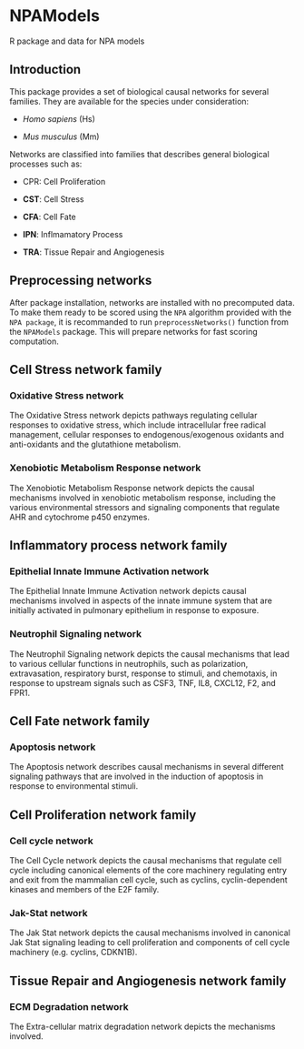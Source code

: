 # NPAModels
R package and data for NPA models

## Introduction

This package provides a set of biological causal networks for several families.
They are available for the species under consideration:

- *Homo sapiens* (Hs)

- *Mus musculus* (Mm)

Networks are classified into families that describes general biological
processes such as:

- CPR: Cell Proliferation

- **CST**: Cell Stress

- **CFA**: Cell Fate

- **IPN**: Inflmamatory Process

- **TRA**: Tissue Repair and Angiogenesis

## Preprocessing networks

After package installation, networks are installed with no precomputed data.
To make them ready to be scored using the `NPA` algorithm provided with the
`NPA package`, it is recommanded to run `preprocessNetworks()` function from
the `NPAModels` package. This will prepare networks for fast scoring computation.

## Cell Stress network family

### Oxidative Stress network

The Oxidative Stress network depicts pathways regulating cellular responses
to oxidative stress, which include intracellular free radical management,
cellular responses to endogenous/exogenous oxidants and anti-oxidants and the
glutathione metabolism.

### Xenobiotic Metabolism Response network

The Xenobiotic Metabolism Response network depicts the causal mechanisms
involved in xenobiotic metabolism response, including the various
environmental stressors and signaling components that regulate AHR and
cytochrome p450 enzymes.

## Inflammatory process network family

### Epithelial Innate Immune Activation network

The Epithelial Innate Immune Activation network depicts causal mechanisms
involved in aspects of the innate immune system that are initially activated
in pulmonary epithelium in response to exposure.

### Neutrophil Signaling network

The Neutrophil Signaling network depicts the causal mechanisms that lead to
various cellular functions in neutrophils, such as polarization,
extravasation, respiratory burst, response to stimuli, and chemotaxis,
in response to upstream signals such as CSF3, TNF, IL8, CXCL12, F2, and FPR1.

## Cell Fate network family

### Apoptosis network

The Apoptosis network describes causal mechanisms in several different
signaling pathways that are involved in the induction of apoptosis in response
to environmental stimuli.

## Cell Proliferation network family

### Cell cycle network

The Cell Cycle network depicts the causal mechanisms that regulate cell cycle
including canonical elements of the core machinery regulating entry and exit
from the mammalian cell cycle, such as cyclins, cyclin-dependent kinases and
members of the E2F family.

### Jak-Stat network

The Jak Stat network depicts the causal mechanisms involved in canonical
Jak Stat signaling leading to cell proliferation and components of cell
cycle machinery (e.g. cyclins, CDKN1B).

## Tissue Repair and Angiogenesis network family

### ECM Degradation network

The Extra-cellular matrix degradation network depicts the mechanisms
involved.
